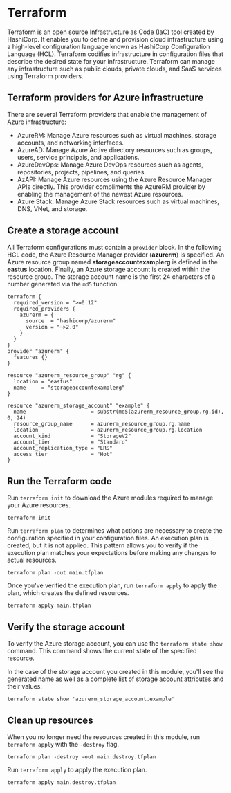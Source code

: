 # Terraform

Terraform is an open source Infrastructure as Code (IaC) tool created by HashiCorp. It enables you
to define and provision cloud infrastructure using a high-level configuration language known as
HashiCorp Configuration Language (HCL). Terraform codifies infrastructure in configuration files
that describe the desired state for your infrastructure. Terraform can manage any infrastructure
such as public clouds, private clouds, and SaaS services using Terraform providers.

## Terraform providers for Azure infrastructure

There are several Terraform providers that enable the management of Azure infrastructure:

- AzureRM: Manage Azure resources such as virtual machines, storage accounts, and networking
  interfaces.
- AzureAD: Manage Azure Active directory resources such as groups, users, service principals, and
  applications.
- AzureDevOps: Manage Azure DevOps resources such as agents, repositories, projects, pipelines, and
  queries.
- AzAPI: Manage Azure resources using the Azure Resource Manager APIs directly. This provider
  compliments the AzureRM provider by enabling the management of the newest Azure resources.
- Azure Stack: Manage Azure Stack resources such as virtual machines, DNS, VNet, and storage.

## Create a storage account

All Terraform configurations must contain a `provider` block. In the following HCL code, the Azure
Resource Manager provider (**azurerm**) is specified. An Azure resource group named
**storageaccountexamplerg** is defined in the **eastus** location. Finally, an Azure storage account
is created within the resource group. The storage account name is the first 24 characters of a
number generated via the `md5` function.

```hcl
terraform {
  required_version = ">=0.12"
  required_providers {
    azurerm = {
      source  = "hashicorp/azurerm"
      version = "~>2.0"
    }
  }
}
provider "azurerm" {
  features {}
}

resource "azurerm_resource_group" "rg" {
  location = "eastus"
  name     = "storageaccountexamplerg"
}

resource "azurerm_storage_account" "example" {
  name                     = substr(md5(azurerm_resource_group.rg.id), 0, 24)
  resource_group_name      = azurerm_resource_group.rg.name
  location                 = azurerm_resource_group.rg.location
  account_kind             = "StorageV2"
  account_tier             = "Standard"
  account_replication_type = "LRS"
  access_tier              = "Hot"
}
```

## Run the Terraform code

Run `terraform init` to download the Azure modules required to manage your Azure resources.

```console
terraform init
```

Run `terraform plan` to determines what actions are necessary to create the configuration specified
in your configuration files. An execution plan is created, but it is not applied. This pattern
allows you to verify if the execution plan matches your expectations before making any changes to
actual resources.

```console
terraform plan -out main.tfplan
```

Once you've verified the execution plan, run `terraform apply` to apply the plan, which creates the
defined resources.

```console
terraform apply main.tfplan
```

## Verify the storage account

To verify the Azure storage account, you can use the `terraform state show` command. This command
shows the current state of the specified resource.

In the case of the storage account you created in this module, you'll see the generated name as well
as a complete list of storage account attributes and their values.

```console
terraform state show 'azurerm_storage_account.example'
```

## Clean up resources

When you no longer need the resources created in this module, run `terraform apply` with the
`-destroy` flag.

```console
terraform plan -destroy -out main.destroy.tfplan
```

Run `terraform apply` to apply the execution plan.

```console
terraform apply main.destroy.tfplan
```
